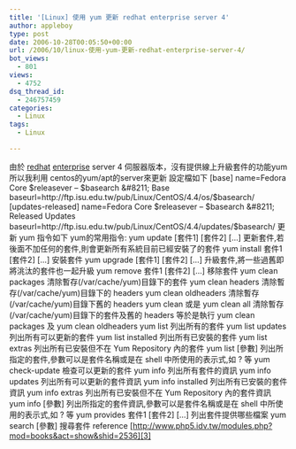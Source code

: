 ```yaml
---
title: '[Linux] 使用 yum 更新 redhat enterprise server 4'
author: appleboy
type: post
date: 2006-10-28T00:05:50+00:00
url: /2006/10/linux-使用-yum-更新-redhat-enterprise-server-4/
bot_views:
  - 801
views:
  - 4752
dsq_thread_id:
  - 246757459
categories:
  - Linux
tags:
  - Linux

---
```

由於 [redhat][1] [enterprise][2] server 4 伺服器版本，沒有提供線上升級套件的功能yum 所以我利用 centos的yum/apt的server來更新 設定檔如下 \[base] name=Fedora Core $releasever &#8211; $basearch &#8211; Base baseurl=http://ftp.isu.edu.tw/pub/Linux/CentOS/4.4/os/$basearch/ [updates-released] name=Fedora Core $releasever &#8211; $basearch &#8211; Released Updates baseurl=http://ftp.isu.edu.tw/pub/Linux/CentOS/4.4/updates/$basearch/ 更新 yum 指令如下 yum的常用指令: yum update [套件1\] \[套件2\] \[&#8230;] 更新套件,若後面不加任何的套件,則會更新所有系統目前已經安裝了的套件 yum install 套件1 [套件2\] \[&#8230;\] 安裝套件 yum upgrade \[套件1\] \[套件2\] \[&#8230;] 升級套件,將一些過舊即將洮汰的套件也一起升級 yum remove 套件1 [套件2\] \[&#8230;\] 移除套件 yum clean packages 清除暫存(/var/cache/yum)目錄下的套件 yum clean headers 清除暫存(/var/cache/yum)目錄下的 headers yum clean oldheaders 清除暫存(/var/cache/yum)目錄下舊的 headers yum clean 或是 yum clean all 清除暫存(/var/cache/yum)目錄下的套件及舊的 headers 等於是執行 yum clean packages 及 yum clean oldheaders yum list 列出所有的套件 yum list updates 列出所有可以更新的套件 yum list installed 列出所有已安裝的套件 yum list extras 列出所有已安裝但不在 Yum Repository 內的套件 yum list \[參數] 列出所指定的套件,參數可以是套件名稱或是在 shell 中所使用的表示式,如 ? 等 yum check-update 檢查可以更新的套件 yum info 列出所有套件的資訊 yum info updates 列出所有可以更新的套件資訊 yum info installed 列出所有已安裝的套件資訊 yum info extras 列出所有已安裝但不在 Yum Repository 內的套件資訊 yum info [參數] 列出所指定的套件資訊,參數可以是套件名稱或是在 shell 中所使用的表示式,如 ? 等 yum provides 套件1 [套件2\] \[&#8230;\] 列出套件提供哪些檔案 yum search [參數] 搜尋套件 reference [http://www.php5.idv.tw/modules.php?mod=books&act=show&shid=2536][3]

 [1]: http://www.redhat.com/ "http://www.redhat.com/"
 [2]: http://www.redhat.com/rhel/ "http://www.redhat.com/rhel/"
 [3]: http://www.php5.idv.tw/modules.php?mod=books&act=show&shid=2536 "http://www.php5.idv.tw/modules.php?mod=books&act=show&shid=2536"